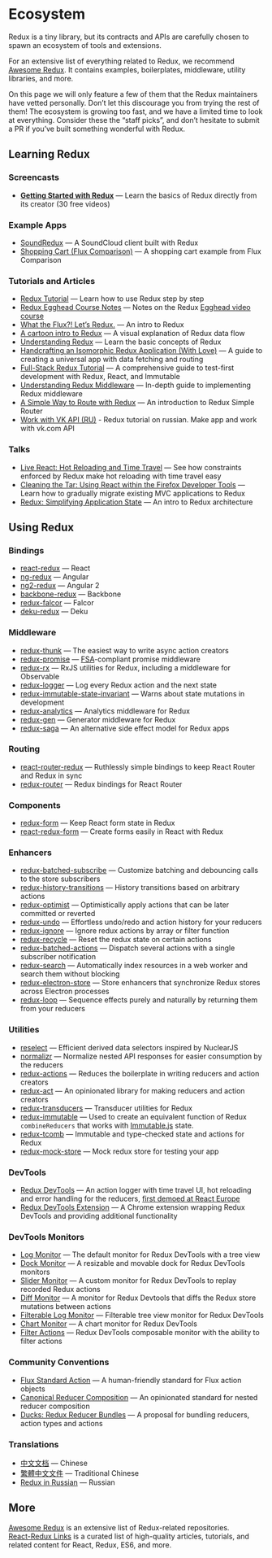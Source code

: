 # Ecosystem

Redux is a tiny library, but its contracts and APIs are carefully chosen to spawn an ecosystem of tools and extensions.

For an extensive list of everything related to Redux, we recommend [Awesome Redux](https://github.com/xgrommx/awesome-redux). It contains examples, boilerplates, middleware, utility libraries, and more.

On this page we will only feature a few of them that the Redux maintainers have vetted personally. Don’t let this discourage you from trying the rest of them! The ecosystem is growing too fast, and we have a limited time to look at everything. Consider these the “staff picks”, and don’t hesitate to submit a PR if you’ve built something wonderful with Redux.

## Learning Redux

### Screencasts

* **[Getting Started with Redux](https://egghead.io/series/getting-started-with-redux)** — Learn the basics of Redux directly from its creator (30 free videos)

### Example Apps

* [SoundRedux](https://github.com/andrewngu/sound-redux) — A SoundCloud client built with Redux
* [Shopping Cart (Flux Comparison)](https://github.com/voronianski/flux-comparison/tree/master/redux) — A shopping cart example from Flux Comparison

### Tutorials and Articles

* [Redux Tutorial](https://github.com/happypoulp/redux-tutorial) — Learn how to use Redux step by step
* [Redux Egghead Course Notes](https://github.com/tayiorbeii/egghead.io_redux_course_notes) — Notes on the Redux [Egghead video course](https://egghead.io/series/getting-started-with-redux)
* [What the Flux?! Let’s Redux.](https://blog.andyet.com/2015/08/06/what-the-flux-lets-redux) — An intro to Redux
* [A cartoon intro to Redux](https://code-cartoons.com/a-cartoon-intro-to-redux-3afb775501a6) — A visual explanation of Redux data flow
* [Understanding Redux](http://www.youhavetolearncomputers.com/blog/2015/9/15/a-conceptual-overview-of-redux-or-how-i-fell-in-love-with-a-javascript-state-container) — Learn the basic concepts of Redux
* [Handcrafting an Isomorphic Redux Application (With Love)](https://medium.com/@bananaoomarang/handcrafting-an-isomorphic-redux-application-with-love-40ada4468af4) — A guide to creating a universal app with data fetching and routing
* [Full-Stack Redux Tutorial](http://teropa.info/blog/2015/09/10/full-stack-redux-tutorial.html) — A comprehensive guide to test-first development with Redux, React, and Immutable
* [Understanding Redux Middleware](https://medium.com/@meagle/understanding-87566abcfb7a#.l033pyr02) — In-depth guide to implementing Redux middleware
* [A Simple Way to Route with Redux](http://jlongster.com/A-Simple-Way-to-Route-with-Redux) — An introduction to Redux Simple Router
* [Work with VK API (RU)](https://www.gitbook.com/book/maxfarseer/redux-course-ru/details) - Redux tutorial on russian. Make app and work with vk.com API

### Talks

* [Live React: Hot Reloading and Time Travel](http://youtube.com/watch?v=xsSnOQynTHs) — See how constraints enforced by Redux make hot reloading with time travel easy
* [Cleaning the Tar: Using React within the Firefox Developer Tools](https://www.youtube.com/watch?v=qUlRpybs7_c) — Learn how to gradually migrate existing MVC applications to Redux
* [Redux: Simplifying Application State](https://www.youtube.com/watch?v=okdC5gcD-dM) — An intro to Redux architecture

## Using Redux

### Bindings

* [react-redux](https://github.com/gaearon/react-redux) — React
* [ng-redux](https://github.com/wbuchwalter/ng-redux) — Angular
* [ng2-redux](https://github.com/wbuchwalter/ng2-redux) — Angular 2
* [backbone-redux](https://github.com/redbooth/backbone-redux) — Backbone
* [redux-falcor](https://github.com/ekosz/redux-falcor) — Falcor
* [deku-redux](https://github.com/troch/deku-redux) — Deku

### Middleware

* [redux-thunk](http://github.com/gaearon/redux-thunk) — The easiest way to write async action creators
* [redux-promise](https://github.com/acdlite/redux-promise) — [FSA](https://github.com/acdlite/flux-standard-action)-compliant promise middleware
* [redux-rx](https://github.com/acdlite/redux-rx) — RxJS utilities for Redux, including a middleware for Observable
* [redux-logger](https://github.com/fcomb/redux-logger) — Log every Redux action and the next state
* [redux-immutable-state-invariant](https://github.com/leoasis/redux-immutable-state-invariant) — Warns about state mutations in development
* [redux-analytics](https://github.com/markdalgleish/redux-analytics) — Analytics middleware for Redux
* [redux-gen](https://github.com/weo-edu/redux-gen) — Generator middleware for Redux
* [redux-saga](https://github.com/yelouafi/redux-saga) — An alternative side effect model for Redux apps

### Routing

* [react-router-redux](https://github.com/reactjs/react-router-redux) — Ruthlessly simple bindings to keep React Router and Redux in sync
* [redux-router](https://github.com/acdlite/redux-router) — Redux bindings for React Router

### Components

* [redux-form](https://github.com/erikras/redux-form) — Keep React form state in Redux
* [react-redux-form](https://github.com/davidkpiano/react-redux-form) — Create forms easily in React with Redux

### Enhancers

* [redux-batched-subscribe](https://github.com/tappleby/redux-batched-subscribe) — Customize batching and debouncing calls to the store subscribers
* [redux-history-transitions](https://github.com/johanneslumpe/redux-history-transitions) — History transitions based on arbitrary actions
* [redux-optimist](https://github.com/ForbesLindesay/redux-optimist) — Optimistically apply actions that can be later committed or reverted
* [redux-undo](https://github.com/omnidan/redux-undo) — Effortless undo/redo and action history for your reducers
* [redux-ignore](https://github.com/omnidan/redux-ignore) — Ignore redux actions by array or filter function
* [redux-recycle](https://github.com/omnidan/redux-recycle) — Reset the redux state on certain actions
* [redux-batched-actions](https://github.com/tshelburne/redux-batched-actions) — Dispatch several actions with a single subscriber notification
* [redux-search](https://github.com/treasure-data/redux-search) — Automatically index resources in a web worker and search them without blocking
* [redux-electron-store](https://github.com/samiskin/redux-electron-store) — Store enhancers that synchronize Redux stores across Electron processes
* [redux-loop](https://github.com/raisemarketplace/redux-loop) — Sequence effects purely and naturally by returning them from your reducers

### Utilities

* [reselect](https://github.com/faassen/reselect) — Efficient derived data selectors inspired by NuclearJS
* [normalizr](https://github.com/gaearon/normalizr) — Normalize nested API responses for easier consumption by the reducers
* [redux-actions](https://github.com/acdlite/redux-actions) — Reduces the boilerplate in writing reducers and action creators
* [redux-act](https://github.com/pauldijou/redux-act) — An opinionated library for making reducers and action creators
* [redux-transducers](https://github.com/acdlite/redux-transducers) — Transducer utilities for Redux
* [redux-immutable](https://github.com/gajus/redux-immutable) — Used to create an equivalent function of Redux `combineReducers` that works with [Immutable.js](https://facebook.github.io/immutable-js/) state.
* [redux-tcomb](https://github.com/gcanti/redux-tcomb) — Immutable and type-checked state and actions for Redux
* [redux-mock-store](https://github.com/arnaudbenard/redux-mock-store) — Mock redux store for testing your app

### DevTools

* [Redux DevTools](http://github.com/gaearon/redux-devtools) — An action logger with time travel UI, hot reloading and error handling for the reducers, [first demoed at React Europe](https://www.youtube.com/watch?v=xsSnOQynTHs)
* [Redux DevTools Extension](https://github.com/zalmoxisus/redux-devtools-extension) — A Chrome extension wrapping Redux DevTools and providing additional functionality

### DevTools Monitors

* [Log Monitor](https://github.com/gaearon/redux-devtools-log-monitor) — The default monitor for Redux DevTools with a tree view
* [Dock Monitor](https://github.com/gaearon/redux-devtools-dock-monitor) — A resizable and movable dock for Redux DevTools monitors
* [Slider Monitor](https://github.com/calesce/redux-slider-monitor) — A custom monitor for Redux DevTools to replay recorded Redux actions
* [Diff Monitor](https://github.com/whetstone/redux-devtools-diff-monitor) — A monitor for Redux Devtools that diffs the Redux store mutations between actions
* [Filterable Log Monitor](https://github.com/bvaughn/redux-devtools-filterable-log-monitor/) — Filterable tree view monitor for Redux DevTools
* [Chart Monitor](https://github.com/romseguy/redux-devtools-chart-monitor) — A chart monitor for Redux DevTools
* [Filter Actions](https://github.com/zalmoxisus/redux-devtools-filter-actions) — Redux DevTools composable monitor with the ability to filter actions


### Community Conventions

* [Flux Standard Action](https://github.com/acdlite/flux-standard-action) — A human-friendly standard for Flux action objects
* [Canonical Reducer Composition](https://github.com/gajus/canonical-reducer-composition) — An opinionated standard for nested reducer composition
* [Ducks: Redux Reducer Bundles](https://github.com/erikras/ducks-modular-redux) — A proposal for bundling reducers, action types and actions

### Translations

* [中文文档](http://camsong.github.io/redux-in-chinese/) — Chinese
* [繁體中文文件](https://github.com/chentsulin/redux) — Traditional Chinese
* [Redux in Russian](https://github.com/rajdee/redux-in-russian) — Russian

## More

[Awesome Redux](https://github.com/xgrommx/awesome-redux) is an extensive list of Redux-related repositories.  
[React-Redux Links](https://github.com/markerikson/react-redux-links) is a curated list of high-quality articles, tutorials, and related content for React, Redux, ES6, and more.
